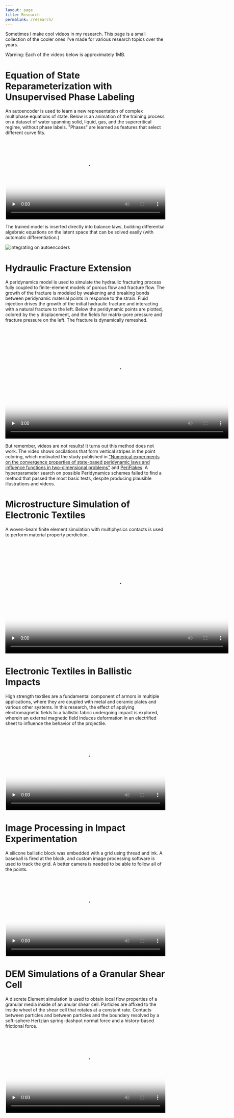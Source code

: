 ```yaml
---
layout: page
title: Research
permalink: /research/
---
```


Sometimes I make cool videos in my research. This page is a small collection of the cooler ones
I've made for various research topics over the years. 

Warning: Each of the videos below is approximately 1MB.

# Equation of State Reparameterization with Unsupervised Phase Labeling

An autoencoder is used to learn a new representation of complex multiphase equations of state. Below is an animation of the training process on a dataset of water spanning solid, liquid, gas, and the supercritical regime, without phase labels. "Phases" are learned as features that select different curve fits. 

<center><video controls preload="none"
poster="images/phases.thumbnail.jpg" width="500">
<source src="https://www.ocf.berkeley.edu/~afq/media/phase_training.mp4" type="video/mp4">
Your browser does not support the video tag.
</video></center>

The trained model is inserted directly into balance laws, building differential algebraic equations on the latent space that can be solved easily (with automatic differentiation.)

![integrating on autoencoders](images/autoencoder_balance_detailed.png)

# Hydraulic Fracture Extension

A peridynamics model is used to simulate the hydraulic fracturing process fully coupled to finite-element models of porous flow and fracture flow. The growth of the fracture is modeled by weakening and breaking bonds between peridynamic material points in response to the strain. Fluid injection drives the growth of the initial hydraulic fracture and interacting with a natural fracture to the left. Below the peridynamic points are plotted, colored by the y displacement, and the fields for matrix-pore pressure and fracture pressure on the left. The fracture is dynamically remeshed.

<center><video controls preload="none"
poster="images/natural_crack.thumbnail.png" width="700">
<source src="https://www.ocf.berkeley.edu/~afq/media/fracturing.mp4" type="video/mp4">
Your browser does not support the video tag.
</video></center>

But remember, videos are not results! It turns out this method does not work. 
The video shows oscilations that form vertical stripes in the
point coloring, which motivated the study published in
["Numerical experiments on the convergence properties of state-based peridynamic laws and influence functions in two-dimensional problems"](http://www.sciencedirect.com/science/article/pii/S0045782516311598)
and [PeriFlakes](https://github.com/afqueiruga/PeriFlakes). 
A hyperparameter search on possible Peridynamics schemes failed to find a method that passed the most basic tests, despite producing plausible illustrations and videos.


# Microstructure Simulation of Electronic Textiles

A woven-beam finite element simulation with multiphysics contacts is
used to perform material property perdiction.

<center><video controls preload="none" poster="images/fibrils.thumbnail.jpg" width="700">
<source src="https://www.ocf.berkeley.edu/~afq/media/fibrils.mp4" type="video/mp4">
Your browser does not support the video tag.
</video></center>


# Electronic Textiles in Ballistic Impacts

High strength textiles are a fundamental component of armors in multiple applications, where they are coupled with metal and ceramic plates and various other systems. In this research, the effect of applying electromagnetic fields to a ballistic fabric undergoing impact is explored, wherein an external magnetic field induces deformation in an electrified sheet to influence the behavior of the projectile.

<center><video controls preload="none"
poster="images/V_loose.thumbnail.jpg" width="500">
<source src="https://www.ocf.berkeley.edu/~afq/media/V_loose.small.mp4" type="video/mp4">
Your browser does not support the video tag.
</video></center>


# Image Processing in Impact Experimentation

A silicone ballistic block was embedded with a grid using thread and ink. A baseball is fired at the block, and custom image processing software is used to track the grid. A better camera is needed to be able to follow all of the points.

<center><video controls preload="none"
poster="images/fast_block.thumbnail.jpg" width="500">
<source src="https://www.ocf.berkeley.edu/~afq/media/fast_block.small.mp4" type="video/mp4">
Your browser does not support the video tag.
</video></center>



# DEM Simulations of a Granular Shear Cell

A discrete Element simulation is used to obtain local flow properties of a granular media inside of an anular shear cell. Particles are affixed to the inside wheel of the shear cell that rotates at a constant rate. Contacts between particles and between particles and the boundary resolved by a soft-sphere Hertzian spring-dashpot normal force and a history-based frictional force.


<center><video controls preload="none"
poster="images/gsc.thumbnail.jpg" width="500">
<source src="https://www.ocf.berkeley.edu/~afq/media/gsc.small.3.mp4" type="video/mp4">
Your browser does not support the video tag.
</video></center>

